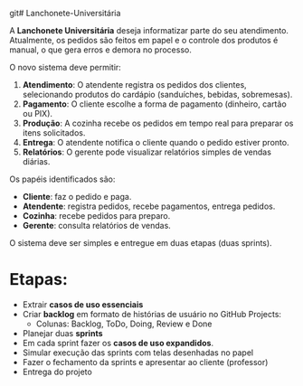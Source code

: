 git# Lanchonete-Universitária

A **Lanchonete Universitária** deseja informatizar parte do seu atendimento. Atualmente, os pedidos são feitos em papel e o controle dos produtos é manual, o que gera erros e demora no processo.

O novo sistema deve permitir:

1. **Atendimento**: O atendente registra os pedidos dos clientes, selecionando produtos do cardápio (sanduíches, bebidas, sobremesas).
2. **Pagamento**: O cliente escolhe a forma de pagamento (dinheiro, cartão ou PIX).
3. **Produção**: A cozinha recebe os pedidos em tempo real para preparar os itens solicitados.
4. **Entrega**: O atendente notifica o cliente quando o pedido estiver pronto.
5. **Relatórios**: O gerente pode visualizar relatórios simples de vendas diárias.

Os papéis identificados são:

- **Cliente**: faz o pedido e paga.
- **Atendente**: registra pedidos, recebe pagamentos, entrega pedidos.
- **Cozinha**: recebe pedidos para preparo.
- **Gerente**: consulta relatórios de vendas.

O sistema deve ser simples e entregue em duas etapas (duas sprints).

# Etapas:

- Extrair **casos de uso essenciais**
- Criar **backlog** em formato de histórias de usuário no GitHub Projects:
    - Colunas: Backlog, ToDo, Doing, Review e Done
- Planejar duas **sprints**
- Em cada sprint fazer os **casos de uso expandidos**.
- Simular execução das sprints com telas desenhadas no papel
- Fazer o fechamento da sprints e apresentar ao cliente (professor)
- Entrega do projeto
